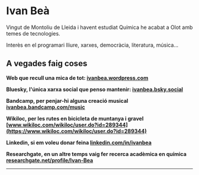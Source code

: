 # Ivan Beà

Vingut de Montoliu de Lleida i havent estudiat Química he acabat a Olot amb temes de tecnologies.

Interès en el programari lliure, xarxes, democràcia, literatura, música...

## A vegades faig coses

**Web que recull una mica de tot: [ivanbea.wordpress.com](https://ivanbea.wordpress.com/)**

**Bluesky, l'única xarxa social que penso mantenir: [ivanbea.bsky.social](https://bsky.app/profile/ivanbea.bsky.social)**

**Bandcamp, per penjar-hi alguna creació musical [ivanbea.bandcamp.com/music](https://ivanbea.bandcamp.com/music)**

**Wikiloc, per les rutes en bicicleta de muntanya i gravel [www.wikiloc.com/wikiloc/user.do?id=289344](https://www.wikiloc.com/wikiloc/user.do?id=289344)**

**Linkedin, si em voleu donar feina [linkedin.com/in/ivanbea](https://www.linkedin.com/in/ivanbea)**

**Researchgate, en un altre temps vaig fer recerca acadèmica en química [researchgate.net/profile/Ivan-Bea](https://www.researchgate.net/profile/Ivan-Bea)**

_____________________________________________________________________________________________________________________________________________________________
